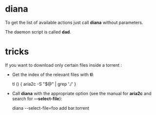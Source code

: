 # diana

To get the list of available actions just call **diana** without parameters.

The daemon script is called **dad**.

# tricks

If you want to download only certain files inside a torrent :

- Get the index of the relevant files with **tl**:

    tl () {
            aria2c -S "$@" | grep '\./'
    }

- Call **diana** with the appropriate option (see the manual for **aria2c** and search for **--select-file**):

    diana --select-file=foo add bar.torrent
